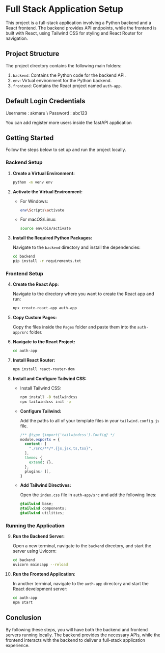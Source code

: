 # Full Stack Application Setup

This project is a full-stack application involving a Python backend and a React frontend. The backend provides API endpoints, while the frontend is built with React, using Tailwind CSS for styling and React Router for navigation.

## Project Structure

The project directory contains the following main folders:

1. `backend`: Contains the Python code for the backend API.
2. `env`: Virtual environment for the Python backend.
3. `frontend`: Contains the React project named `auth-app`.

## Default Login Credentials
Username : akmaru \ Password : abc123

You can add register more users inside the fastAPI application

## Getting Started

Follow the steps below to set up and run the project locally.

### Backend Setup

1. **Create a Virtual Environment:**

    ```bash
    python -m venv env
    ```

2. **Activate the Virtual Environment:**

    - For Windows:

        ```bash
        env\Scripts\activate
        ```

    - For macOS/Linux:

        ```bash
        source env/bin/activate
        ```

3. **Install the Required Python Packages:**

    Navigate to the `backend` directory and install the dependencies:

    ```bash
    cd backend
    pip install -r requirements.txt
    ```

### Frontend Setup

4. **Create the React App:**

    Navigate to the directory where you want to create the React app and run:

    ```bash
    npx create-react-app auth-app
    ```

5. **Copy Custom Pages:**

    Copy the files inside the `Pages` folder and paste them into the `auth-app/src` folder.

6. **Navigate to the React Project:**

    ```bash
    cd auth-app
    ```

7. **Install React Router:**

    ```bash
    npm install react-router-dom
    ```

8. **Install and Configure Tailwind CSS:**

    - Install Tailwind CSS:

        ```bash
        npm install -D tailwindcss
        npx tailwindcss init -p
        ```

    - **Configure Tailwind:**

        Add the paths to all of your template files in your `tailwind.config.js` file.

        ```css
        /** @type {import('tailwindcss').Config} */
        module.exports = {
          content: [
            "./src/**/*.{js,jsx,ts,tsx}",
          ],
          theme: {
            extend: {},
          },
          plugins: [],
        }
        ```

    - **Add Tailwind Directives:**

        Open the `index.css` file in `auth-app/src` and add the following lines:

        ```css
        @tailwind base;
        @tailwind components;
        @tailwind utilities;
        ```

### Running the Application

9. **Run the Backend Server:**

    Open a new terminal, navigate to the `backend` directory, and start the server using Uvicorn:

    ```bash
    cd backend
    uvicorn main:app --reload
    ```

10. **Run the Frontend Application:**

    In another terminal, navigate to the `auth-app` directory and start the React development server:

    ```bash
    cd auth-app
    npm start
    ```

## Conclusion

By following these steps, you will have both the backend and frontend servers running locally. The backend provides the necessary APIs, while the frontend interacts with the backend to deliver a full-stack application experience.
